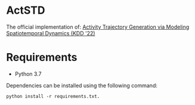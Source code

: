 # ActSTD

The official implementation of:  [Activity Trajectory Generation via Modeling Spatiotemporal Dynamics (KDD '22)](https://dl.acm.org/doi/abs/10.1145/3534678.3542671)

# Requirements
- Python 3.7

Dependencies can be installed using the following command:

`python install -r requirements.txt.`

